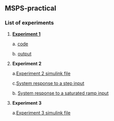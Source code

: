 ## MSPS-practical

### List of experiments

1. **[Experiment 1](https://github.com/suryanshshukla10/MSPS-practical/tree/main/experiment-1)**
    
    a. [code](https://github.com/suryanshshukla10/MSPS-practical/tree/main/experiment-1/code)
    
    b. [output](https://github.com/suryanshshukla10/MSPS-practical/tree/main/experiment-1/fig-exp1)
    
2. **Experiment 2**
    
    a.[Experiment 2 simulink file](https://github.com/suryanshshukla10/MSPS-practical/tree/main/experiment-2) 
    
    c.[System response to a step input](https://github.com/suryanshshukla10/MSPS-practical/tree/main/experiment-2/part1)
    
    b. [System response to a saturated ramp input](https://github.com/suryanshshukla10/MSPS-practical/tree/main/experiment-2/part2)

2. **Experiment 3**
    
    a.[Experiment 3 simulink file](https://github.com/suryanshshukla10/MSPS-practical/tree/main/experiment-3) 
    

